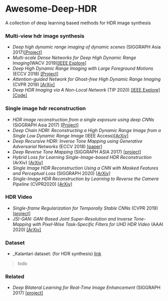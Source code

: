 # Awesome-Deep-HDR
A collection of deep learning based methods for HDR image synthesis


### Multi-view hdr image synthesis

* _Deep high dynamic range imaging of dynamic scenes_ (SIGGRAPH Asia 2017)[[Project]](http://viscomp.ucsd.edu/projects/SIG17HDR/)
* _Multi-scale Dense Networks for Deep High Dynamic Range Imaging_(WACV 2019)[[IEEE Explore]](https://ieeexplore.ieee.org/document/8658831)
* _Deep High Dynamic Range Imaging with Large Foreground Motions_ (ECCV 2018) [[Project]](https://elliottwu.com/projects/hdr/)
* _Attention-guided Network for Ghost-free High Dynamic Range Imaging_ (CVPR 2019) [[ArXiv]](https://arxiv.org/abs/1904.10293)
* _Deep HDR Imaging via A Non-Local Network_ (TIP 2020) [[IEEE Explore]](https://ieeexplore.ieee.org/abstract/document/8989959) [[Code]](https://github.com/tuvovan/NHDRRNet)

### Single image hdr reconstruction
* _HDR image reconstruction from a single exposure using deep CNNs_ (SiGGRAPH Asia 2017) [[Project]](http://hdrv.org/hdrcnn/)
* _Deep Chain HDRI: Reconstructing a High Dynamic Range Image from a Single Low Dynamic Range Image_ (IEEE Access)[[ArXiv]](https://arxiv.org/abs/1801.06277)
* _Deep Recursive HDRI: Inverse Tone Mapping using Generative Adversarial Networks_ (ECCV 2018) [[paper]](http://openaccess.thecvf.com/content_ECCV_2018/papers/Siyeong_Lee_Deep_Recursive_HDRI_ECCV_2018_paper.pdf)
* _Deep Reverse Tone Mapping_ (SIGGRAPH ASIA 2017) [[project]](http://www.npal.cs.tsukuba.ac.jp/~endo/projects/DrTMO/)
* _Hybrid Loss for Learning Single-Image-based HDR Reconstruction_ (ArXiv) [[ArXiv]](https://arxiv.org/abs/1812.07134)
* _Single Image HDR Reconstruction Using a CNN with Masked Features and Perceptual Loss_ (SIGGRAPH 2020) [[ArXiv]](https://arxiv.org/abs/2005.07335)
* _Single-Image HDR Reconstruction by Learning to Reverse the Camera Pipeline_ (CVPR2020) [[ArXiv]](https://arxiv.org/abs/2004.01179)

### HDR Video
* _Single-frame Regularization for Temporally Stable CNNs_ (CVPR 2019) [[project]](http://hdrv.org/hdrcnn/cvpr2019)
* _JSI-GAN: GAN-Based Joint Super-Resolution and Inverse Tone-Mapping with Pixel-Wise Task-Specific Filters for UHD HDR Video_ (AAAI 2020) [[ArXiv]](https://arxiv.org/abs/1909.04391)

### Dataset
* _Kalantari dataset: (for HDR synthesis) [link](https://cseweb.ucsd.edu/~viscomp/projects/SIG17HDR/)
> todo


### Related

* _Deep Bilateral Learning for Real-Time Image Enhancement_ (SIGGRAPH 2017) [[project]](https://groups.csail.mit.edu/graphics/hdrnet/)
